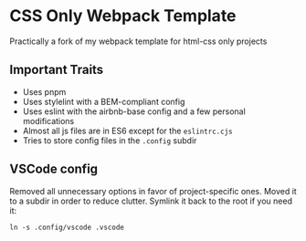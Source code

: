 # CSS Only Webpack Template

Practically a fork of my webpack template for html-css only projects

## Important Traits

- Uses pnpm
- Uses stylelint with a BEM-compliant config
- Uses eslint with the airbnb-base config and a few personal modifications
- Almost all js files are in ES6 except for the `eslintrc.cjs`
- Tries to store config files in the `.config` subdir

## VSCode config

Removed all unnecessary options in favor of project-specific ones.
Moved it to a subdir in order to reduce clutter. Symlink it back to the root
if you need it:

```shell
ln -s .config/vscode .vscode
```

